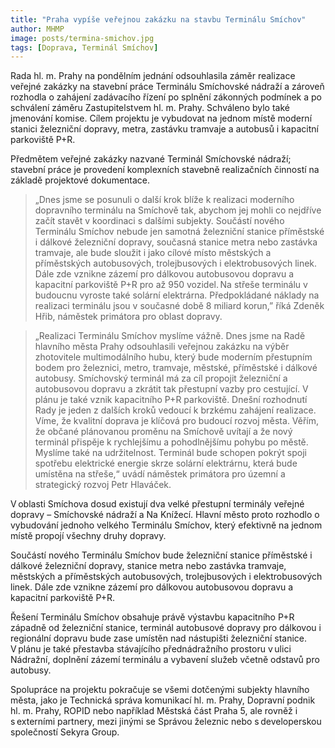 ```yaml
---
title: "Praha vypíše veřejnou zakázku na stavbu Terminálu Smíchov"
author: MHMP
image: posts/termina-smichov.jpg
tags: [Doprava, Terminál Smíchov]
---
```


Rada hl. m. Prahy na pondělním jednání odsouhlasila záměr realizace veřejné zakázky na stavební práce Terminálu Smíchovské nádraží a zároveň rozhodla o zahájení zadávacího řízení po splnění zákonných podmínek a po schválení záměru Zastupitelstvem hl. m. Prahy. Schváleno bylo také jmenování komise. Cílem projektu je vybudovat na jednom místě moderní stanici železniční dopravy, metra, zastávku tramvaje a autobusů i kapacitní parkoviště P+R. 

Předmětem veřejné zakázky nazvané Terminál Smíchovské nádraží; stavební práce je provedení komplexních stavebně realizačních činností na základě projektové dokumentace.

> „Dnes jsme se posunuli o další krok blíže k realizaci moderního dopravního terminálu na Smíchově tak, abychom jej mohli co nejdříve začít stavět v koordinaci s dalšími subjekty. Součástí nového Terminálu Smíchov nebude jen samotná železniční stanice příměstské i dálkové železniční dopravy, současná stanice metra nebo zastávka tramvaje, ale bude sloužit i jako cílové místo městských a příměstských autobusových, trolejbusových i elektrobusových linek. Dále zde vznikne zázemí pro dálkovou autobusovou dopravu a kapacitní parkoviště P+R pro až 950 vozidel. Na střeše terminálu v budoucnu vyroste také solární elektrárna. Předpokládané náklady na realizaci terminálu jsou v současné době 8 miliard korun,” říká Zdeněk Hřib, náměstek primátora pro oblast dopravy.  

> „Realizaci Terminálu Smíchov myslíme vážně. Dnes jsme na Radě hlavního města Prahy odsouhlasili veřejnou zakázku na výběr zhotovitele multimodálního hubu, který bude moderním přestupním bodem pro železnici, metro, tramvaje, městské, příměstské i dálkové autobusy. Smíchovský terminál má za cíl propojit železniční a autobusovou dopravu a zkrátit tak přestupní vazby pro cestující. V plánu je také vznik kapacitního P+R parkoviště. Dnešní rozhodnutí Rady je jeden z dalších kroků vedoucí k brzkému zahájení realizace. Víme, že kvalitní doprava je klíčová pro budoucí rozvoj města. Věřím, že občané plánovanou proměnu na Smíchově uvítají a že nový terminál přispěje k rychlejšímu a pohodlnějšímu pohybu po městě. Myslíme také na udržitelnost. Terminál bude schopen pokrýt spoji spotřebu elektrické energie skrze solární elektrárnu, která bude umístěna na střeše,“ uvádí náměstek primátora pro územní a strategický rozvoj Petr Hlaváček.

V oblasti Smíchova dosud existují dva velké přestupní terminály veřejné dopravy – Smíchovské nádraží a Na Knížecí. Hlavní město proto rozhodlo o vybudování jednoho velkého Terminálu Smíchov, který efektivně na jednom místě propojí všechny druhy dopravy. 

Součástí nového Terminálu Smíchov bude železniční stanice příměstské i dálkové železniční dopravy, stanice metra nebo zastávka tramvaje, městských a příměstských autobusových, trolejbusových i elektrobusových linek. Dále zde vznikne zázemí pro dálkovou autobusovou dopravu a kapacitní parkoviště P+R. 

Řešení Terminálu Smíchov obsahuje právě výstavbu kapacitního P+R západně od železniční stanice, terminál autobusové dopravy pro dálkovou i regionální dopravu bude zase umístěn nad nástupišti železniční stanice. V plánu je také přestavba stávajícího přednádražního prostoru v ulici Nádražní, doplnění zázemí terminálu a vybavení služeb včetně odstavů pro autobusy.  

Spolupráce na projektu pokračuje se všemi dotčenými subjekty hlavního města, jako je Technická správa komunikací hl. m. Prahy, Dopravní podnik hl. m. Prahy, ROPID nebo například Městská část Praha 5, ale rovněž i s externími partnery, mezi jinými se Správou železnic nebo s developerskou společností Sekyra Group. 
